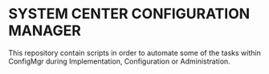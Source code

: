 # SYSTEM CENTER CONFIGURATION MANAGER

This repository contain scripts in order to automate some of the tasks within ConfigMgr during Implementation, Configuration or Administration.
